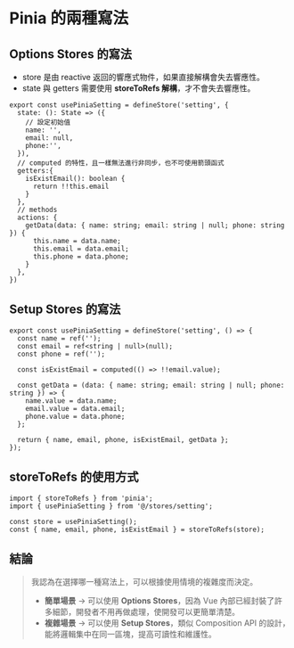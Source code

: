 # Pinia 的兩種寫法

## Options Stores 的寫法

- store 是由 reactive 返回的響應式物件，如果直接解構會失去響應性。
- state 與 getters 需要使用 **storeToRefs 解構**，才不會失去響應性。

```
export const usePiniaSetting = defineStore('setting', {
  state: (): State => ({
    // 設定初始值
    name: '',
    email: null,
    phone:'',
  }),
  // computed 的特性，且一樣無法進行非同步，也不可使用箭頭函式
  getters:{
    isExistEmail(): boolean {
      return !!this.email
    }
  },
  // methods
  actions: {
    getData(data: { name: string; email: string | null; phone: string }) {
      this.name = data.name;
      this.email = data.email;
      this.phone = data.phone;
    }
  },
})
```

## Setup Stores 的寫法

```
export const usePiniaSetting = defineStore('setting', () => {
  const name = ref('');
  const email = ref<string | null>(null);
  const phone = ref('');

  const isExistEmail = computed(() => !!email.value);

  const getData = (data: { name: string; email: string | null; phone: string }) => {
    name.value = data.name;
    email.value = data.email;
    phone.value = data.phone;
  };

  return { name, email, phone, isExistEmail, getData };
});

```

## storeToRefs 的使用方式

```
import { storeToRefs } from 'pinia';
import { usePiniaSetting } from '@/stores/setting';

const store = usePiniaSetting();
const { name, email, phone, isExistEmail } = storeToRefs(store);
```

## 結論

> 我認為在選擇哪一種寫法上，可以根據使用情境的複雜度而決定。
>
> - **簡單場景** → 可以使用 **Options Stores**，因為 Vue 內部已經封裝了許多細節，開發者不用再做處理，使開發可以更簡單清楚。
> - **複雜場景** → 可以使用 **Setup Stores**，類似 Composition API 的設計，能將邏輯集中在同一區塊，提高可讀性和維護性。
